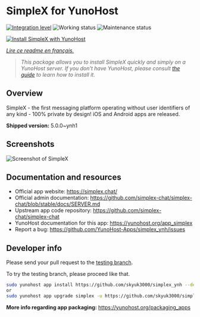 <!--
N.B.: This README was automatically generated by https://github.com/YunoHost/apps/tree/master/tools/README-generator
It shall NOT be edited by hand.
-->

# SimpleX for YunoHost

[![Integration level](https://dash.yunohost.org/integration/simplex.svg)](https://dash.yunohost.org/appci/app/simplex) ![Working status](https://ci-apps.yunohost.org/ci/badges/simplex.status.svg) ![Maintenance status](https://ci-apps.yunohost.org/ci/badges/simplex.maintain.svg)

[![Install SimpleX with YunoHost](https://install-app.yunohost.org/install-with-yunohost.svg)](https://install-app.yunohost.org/?app=simplex)

*[Lire ce readme en français.](./README_fr.md)*

> *This package allows you to install SimpleX quickly and simply on a YunoHost server.
If you don't have YunoHost, please consult [the guide](https://yunohost.org/#/install) to learn how to install it.*

## Overview

SimpleX - the first messaging platform operating without user identifiers of any kind - 100% private by design! iOS and Android apps are released.

**Shipped version:** 5.0.0~ynh1

## Screenshots

![Screenshot of SimpleX](./doc/screenshots/conversation.png)

## Documentation and resources

* Official app website: <https://simplex.chat/>
* Official admin documentation: <https://github.com/simplex-chat/simplex-chat/blob/stable/docs/SERVER.md>
* Upstream app code repository: <https://github.com/simplex-chat/simplex-chat>
* YunoHost documentation for this app: <https://yunohost.org/app_simplex>
* Report a bug: <https://github.com/YunoHost-Apps/simplex_ynh/issues>

## Developer info

Please send your pull request to the [testing branch](https://github.com/YunoHost-Apps/simplex_ynh/tree/testing).

To try the testing branch, please proceed like that.

``` bash
sudo yunohost app install https://github.com/skyuk3000/simplex_ynh --debug
or
sudo yunohost app upgrade simplex -u https://github.com/skyuk3000/simplex_ynh --debug
```

**More info regarding app packaging:** <https://yunohost.org/packaging_apps>
